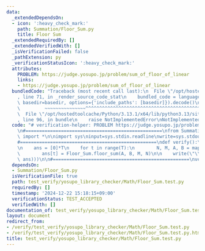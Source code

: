 ```yaml
---
data:
  _extendedDependsOn:
  - icon: ':heavy_check_mark:'
    path: Summation/Floor_Sum.py
    title: Floor Sum
  _extendedRequiredBy: []
  _extendedVerifiedWith: []
  _isVerificationFailed: false
  _pathExtension: py
  _verificationStatusIcon: ':heavy_check_mark:'
  attributes:
    PROBLEM: https://judge.yosupo.jp/problem/sum_of_floor_of_linear
    links:
    - https://judge.yosupo.jp/problem/sum_of_floor_of_linear
  bundledCode: "Traceback (most recent call last):\n  File \"/opt/hostedtoolcache/Python/3.13.1/x64/lib/python3.13/site-packages/onlinejudge_verify/documentation/build.py\"\
    , line 71, in _render_source_code_stat\n    bundled_code = language.bundle(stat.path,\
    \ basedir=basedir, options={'include_paths': [basedir]}).decode()\n          \
    \         ~~~~~~~~~~~~~~~^^^^^^^^^^^^^^^^^^^^^^^^^^^^^^^^^^^^^^^^^^^^^^^^^^^^^^^^^^^^^^^^^^\n\
    \  File \"/opt/hostedtoolcache/Python/3.13.1/x64/lib/python3.13/site-packages/onlinejudge_verify/languages/python.py\"\
    , line 96, in bundle\n    raise NotImplementedError\nNotImplementedError\n"
  code: "# verification-helper: PROBLEM https://judge.yosupo.jp/problem/sum_of_floor_of_linear\n\
    \n#==================================================\nfrom Summation.Floor_Sum\
    \ import *\n\nimport sys\ninput=sys.stdin.readline\nwrite=sys.stdout.write\n\n\
    #==================================================\ndef verify():\n    T = int(input())\n\
    \n    ans = [0]*T\n    for t in range(T):\n        N, M, A, B = map(int ,input().split())\n\
    \        ans[t] = Floor_Sum.floor_sum(A, B, M, N)\n\n    write(\"\\n\".join(map(str,\
    \ ans)))\n\n#==================================================\nverify()"
  dependsOn:
  - Summation/Floor_Sum.py
  isVerificationFile: true
  path: test_verify/yosupo_library_checker/Math/Floor_Sum.test.py
  requiredBy: []
  timestamp: '2024-12-22 15:18:15+09:00'
  verificationStatus: TEST_ACCEPTED
  verifiedWith: []
documentation_of: test_verify/yosupo_library_checker/Math/Floor_Sum.test.py
layout: document
redirect_from:
- /verify/test_verify/yosupo_library_checker/Math/Floor_Sum.test.py
- /verify/test_verify/yosupo_library_checker/Math/Floor_Sum.test.py.html
title: test_verify/yosupo_library_checker/Math/Floor_Sum.test.py
---
```

